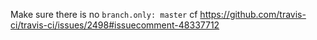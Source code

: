 Make sure there is no `branch.only: master`
cf https://github.com/travis-ci/travis-ci/issues/2498#issuecomment-48337712
